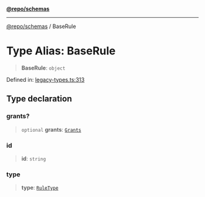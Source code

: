 [**@repo/schemas**](../README.md)

***

[@repo/schemas](../README.md) / BaseRule

# Type Alias: BaseRule

> **BaseRule**: `object`

Defined in: [legacy-types.ts:313](https://github.com/alexqguo/drinking-board-game-v3/blob/c6c8efecde293dcd45795192eba80a63357ff3d6/packages/schemas/src/legacy-types.ts#L313)

## Type declaration

### grants?

> `optional` **grants**: [`Grants`](Grants.md)

### id

> **id**: `string`

### type

> **type**: [`RuleType`](../enumerations/RuleType.md)
